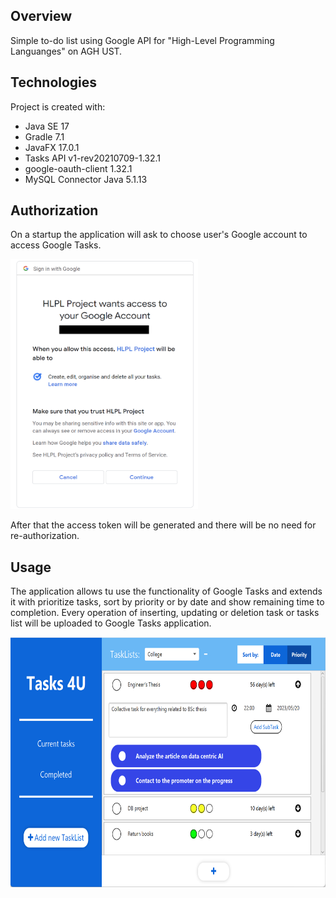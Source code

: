 ## Overview
Simple to-do list using Google API for "High-Level Programming Languanges" on AGH UST.

## Technologies
Project is created with:
* Java SE 17
* Gradle 7.1
* JavaFX 17.0.1
* Tasks API v1-rev20210709-1.32.1
* google-oauth-client 1.32.1
* MySQL Connector Java 5.1.13

## Authorization
On a startup the application will ask to choose user's Google account to access Google Tasks.

<img src="/images/oauth2.png" alt="oauth2" width="300" height="400">

After that the access token will be generated and there will be no need for re-authorization.

## Usage
The application allows tu use the functionality of Google Tasks and extends it with prioritize tasks, sort by priority or by date and show remaining time to completion. Every operation of inserting, updating or deletion task or tasks list will be uploaded to Google Tasks application.

<img src="/images/gui.png" alt="gui" width="700" height="400">
